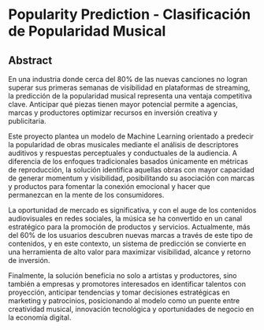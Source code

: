 # Popularity Prediction - Clasificación de Popularidad Musical

## Abstract

En una industria donde cerca del 80% de las nuevas canciones no logran superar sus primeras semanas de visibilidad en plataformas de streaming, la predicción de la popularidad musical representa una ventaja competitiva clave. Anticipar qué piezas tienen mayor potencial permite a agencias, marcas y productores optimizar recursos en inversión creativa y publicitaria.

Este proyecto plantea un modelo de Machine Learning orientado a predecir la popularidad de obras musicales mediante el análisis de descriptores auditivos y respuestas perceptuales y conductuales de la audiencia. A diferencia de los enfoques tradicionales basados únicamente en métricas de reproducción, la solución identifica aquellas obras con mayor capacidad de generar momentum y visibilidad, posibilitando su asociación con marcas y productos para fomentar la conexión emocional y hacer que permanezcan en la mente de los consumidores.

La oportunidad de mercado es significativa, y con el auge de los contenidos audiovisuales en redes sociales, la música se ha convertido en un canal estratégico para la promoción de productos y servicios. Actualmente, más del 60% de los usuarios descubren nuevas marcas a través de este tipo de contenidos, y en este contexto, un sistema de predicción se convierte en una herramienta de alto valor para maximizar visibilidad, alcance y retorno de inversión.

Finalmente, la solución beneficia no solo a artistas y productores, sino también a empresas y promotores interesados en identificar talentos con proyección, anticipar tendencias y tomar decisiones estratégicas en marketing y patrocinios, posicionando al modelo como un puente entre creatividad musical, innovación tecnológica y oportunidades de negocio en la economía digital.
